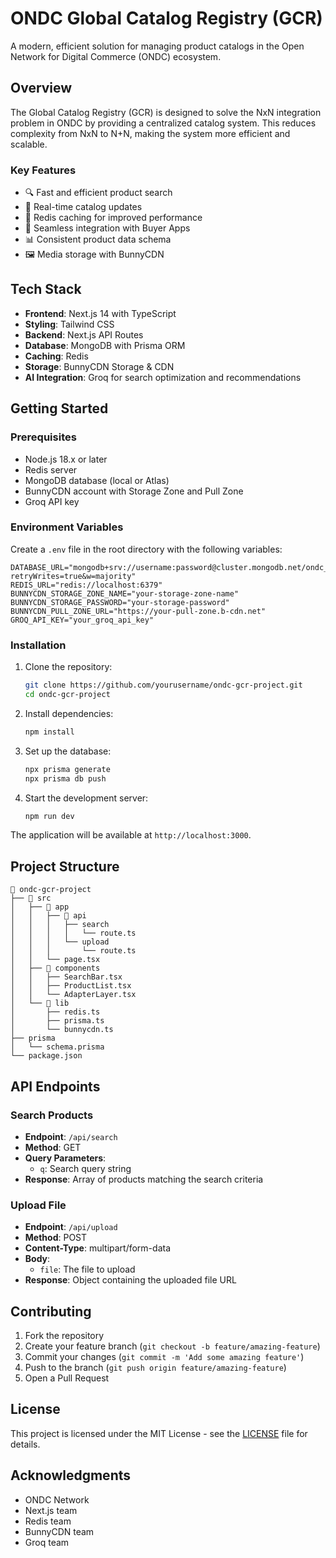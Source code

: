# ONDC Global Catalog Registry (GCR)

A modern, efficient solution for managing product catalogs in the Open Network for Digital Commerce (ONDC) ecosystem.

## Overview

The Global Catalog Registry (GCR) is designed to solve the NxN integration problem in ONDC by providing a centralized catalog system. This reduces complexity from NxN to N+N, making the system more efficient and scalable.

### Key Features

- 🔍 Fast and efficient product search
- 🔄 Real-time catalog updates
- 💾 Redis caching for improved performance
- 🔌 Seamless integration with Buyer Apps
- 📊 Consistent product data schema
- 🖼️ Media storage with BunnyCDN

## Tech Stack

- **Frontend**: Next.js 14 with TypeScript
- **Styling**: Tailwind CSS
- **Backend**: Next.js API Routes
- **Database**: MongoDB with Prisma ORM
- **Caching**: Redis
- **Storage**: BunnyCDN Storage & CDN
- **AI Integration**: Groq for search optimization and recommendations

## Getting Started

### Prerequisites

- Node.js 18.x or later
- Redis server
- MongoDB database (local or Atlas)
- BunnyCDN account with Storage Zone and Pull Zone
- Groq API key

### Environment Variables

Create a `.env` file in the root directory with the following variables:

```env
DATABASE_URL="mongodb+srv://username:password@cluster.mongodb.net/ondc_gcr?retryWrites=true&w=majority"
REDIS_URL="redis://localhost:6379"
BUNNYCDN_STORAGE_ZONE_NAME="your-storage-zone-name"
BUNNYCDN_STORAGE_PASSWORD="your-storage-password"
BUNNYCDN_PULL_ZONE_URL="https://your-pull-zone.b-cdn.net"
GROQ_API_KEY="your_groq_api_key"
```

### Installation

1. Clone the repository:
   ```bash
   git clone https://github.com/yourusername/ondc-gcr-project.git
   cd ondc-gcr-project
   ```

2. Install dependencies:
   ```bash
   npm install
   ```

3. Set up the database:
   ```bash
   npx prisma generate
   npx prisma db push
   ```

4. Start the development server:
   ```bash
   npm run dev
   ```

The application will be available at `http://localhost:3000`.

## Project Structure

```
📂 ondc-gcr-project
├── 📂 src
│   ├── 📂 app
│   │   ├── 📂 api
│   │   │   ├── search
│   │   │   │   └── route.ts
│   │   │   └── upload
│   │   │       └── route.ts
│   │   └── page.tsx
│   ├── 📂 components
│   │   ├── SearchBar.tsx
│   │   ├── ProductList.tsx
│   │   └── AdapterLayer.tsx
│   └── 📂 lib
│       ├── redis.ts
│       ├── prisma.ts
│       └── bunnycdn.ts
├── prisma
│   └── schema.prisma
└── package.json
```

## API Endpoints

### Search Products
- **Endpoint**: `/api/search`
- **Method**: GET
- **Query Parameters**:
  - `q`: Search query string
- **Response**: Array of products matching the search criteria

### Upload File
- **Endpoint**: `/api/upload`
- **Method**: POST
- **Content-Type**: multipart/form-data
- **Body**:
  - `file`: The file to upload
- **Response**: Object containing the uploaded file URL

## Contributing

1. Fork the repository
2. Create your feature branch (`git checkout -b feature/amazing-feature`)
3. Commit your changes (`git commit -m 'Add some amazing feature'`)
4. Push to the branch (`git push origin feature/amazing-feature`)
5. Open a Pull Request

## License

This project is licensed under the MIT License - see the [LICENSE](LICENSE) file for details.

## Acknowledgments

- ONDC Network
- Next.js team
- Redis team
- BunnyCDN team
- Groq team
